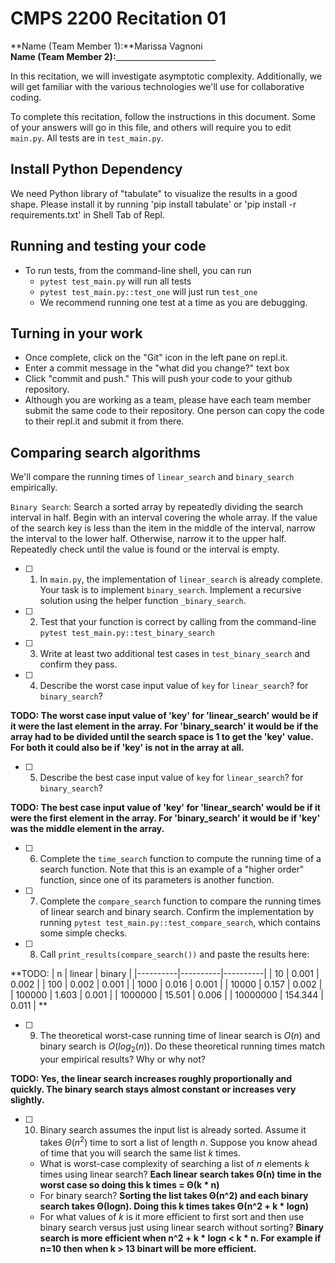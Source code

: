 # CMPS 2200  Recitation 01

**Name (Team Member 1):**Marissa Vagnoni  
**Name (Team Member 2):**_________________________

In this recitation, we will investigate asymptotic complexity. Additionally, we will get familiar with the various technologies we'll use for collaborative coding.

To complete this recitation, follow the instructions in this document. Some of your answers will go in this file, and others will require you to edit `main.py`. All tests are in `test_main.py`.

## Install Python Dependency

We need Python library of "tabulate" to visualize the results in a good shape. Please install it by running 'pip install tabulate' or 'pip install -r requirements.txt' in Shell Tab of Repl.  

## Running and testing your code

- To run tests, from the command-line shell, you can run
  + `pytest test_main.py` will run all tests
  + `pytest test_main.py::test_one` will just run `test_one`
  + We recommend running one test at a time as you are debugging.

## Turning in your work

- Once complete, click on the "Git" icon in the left pane on repl.it.
- Enter a commit message in the "what did you change?" text box
- Click "commit and push." This will push your code to your github repository.
- Although you are working as a team, please have each team member submit the same code to their repository. One person can copy the code to their repl.it and submit it from there.

## Comparing search algorithms

We'll compare the running times of `linear_search` and `binary_search` empirically.

`Binary Search`: Search a sorted array by repeatedly dividing the search interval in half. Begin with an interval covering the whole array. If the value of the search key is less than the item in the middle of the interval, narrow the interval to the lower half. Otherwise, narrow it to the upper half. Repeatedly check until the value is found or the interval is empty.

- [ ] 1. In `main.py`, the implementation of `linear_search` is already complete. Your task is to implement `binary_search`. Implement a recursive solution using the helper function `_binary_search`. 

- [ ] 2. Test that your function is correct by calling from the command-line `pytest test_main.py::test_binary_search`

- [ ] 3. Write at least two additional test cases in `test_binary_search` and confirm they pass.

- [ ] 4. Describe the worst case input value of `key` for `linear_search`? for `binary_search`? 

**TODO: The worst case input value of 'key' for 'linear_search' would be if it were the last element in the array. For 'binary_search' it would be if the array had to be divided until the search space is 1 to get the 'key' value. For both it could also be if 'key' is not in the array at all.**

- [ ] 5. Describe the best case input value of `key` for `linear_search`? for `binary_search`? 

**TODO: The best case input value of 'key' for 'linear_search' would be if it were the first element in the array. For 'binary_search' it would be if 'key' was the middle element in the array.**

- [ ] 6. Complete the `time_search` function to compute the running time of a search function. Note that this is an example of a "higher order" function, since one of its parameters is another function.

- [ ] 7. Complete the `compare_search` function to compare the running times of linear search and binary search. Confirm the implementation by running `pytest test_main.py::test_compare_search`, which contains some simple checks.

- [ ] 8. Call `print_results(compare_search())` and paste the results here:

**TODO: 
|        n |   linear |   binary |
|----------|----------|----------|
|       10 |    0.001 |    0.002 |
|      100 |    0.002 |    0.001 |
|     1000 |    0.016 |    0.001 |
|    10000 |    0.157 |    0.002 |
|   100000 |    1.603 |    0.001 |
|  1000000 |   15.501 |    0.006 |
| 10000000 |  154.344 |    0.011 | **

- [ ] 9. The theoretical worst-case running time of linear search is $O(n)$ and binary search is $O(log_2(n))$. Do these theoretical running times match your empirical results? Why or why not?

**TODO: Yes, the linear search increases roughly proportionally and quickly. The binary search stays almost constant or increases very slightly.**

- [ ] 10. Binary search assumes the input list is already sorted. Assume it takes $\Theta(n^2)$ time to sort a list of length $n$. Suppose you know ahead of time that you will search the same list $k$ times. 
  + What is worst-case complexity of searching a list of $n$ elements $k$ times using linear search? **Each linear search takes Θ(n) time in the worst case so doing this k times = Θ(k * n)**
  + For binary search? **Sorting the list takes Θ(n^2) and each binary search takes Θ(logn). Doing this k times takes Θ(n^2 + k * logn)**
  + For what values of $k$ is it more efficient to first sort and then use binary search versus just using linear search without sorting? **Binary search is more efficient when n^2 + k * logn < k * n. For example if n=10 then when k > 13 binart will be more efficient.**
